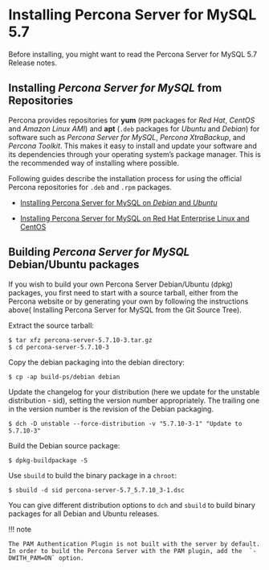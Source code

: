 # Installing Percona Server for MySQL 5.7

Before installing, you might want to read the Percona Server for MySQL 5.7 Release notes.

## Installing *Percona Server for MySQL* from Repositories

Percona provides repositories for **yum** (`RPM` packages for *Red Hat*, *CentOS* and *Amazon Linux AMI*) and **apt** (`.deb` packages for *Ubuntu* and *Debian*) for software such as *Percona Server for MySQL*, *Percona XtraBackup*, and *Percona Toolkit*. This makes it easy to install and update your software and its dependencies through your operating system’s package manager. This is the recommended way of installing where possible.

Following guides describe the installation process for using the official Percona repositories for `.deb` and `.rpm` packages.

* [Installing Percona Server for MySQL on *Debian* and *Ubuntu*](installation/apt_repo.md)

* [Installing Percona Server for MySQL on Red Hat Enterprise Linux and CentOS](installation/yum_repo.md)


## Building *Percona Server for MySQL* Debian/Ubuntu packages

If you wish to build your own Percona Server Debian/Ubuntu (dpkg) packages,
you first need to start with a source tarball, either from the Percona
website or by generating your own by following the instructions above(
Installing Percona Server for MySQL from the Git Source Tree).

Extract the source tarball:

```shell
$ tar xfz percona-server-5.7.10-3.tar.gz
$ cd percona-server-5.7.10-3
```

Copy the debian packaging into the debian directory:

```shell
$ cp -ap build-ps/debian debian
```

Update the changelog for your distribution (here we update for the unstable
distribution - sid), setting the version number appropriately. The trailing one
in the version number is the revision of the Debian packaging.

```shell
$ dch -D unstable --force-distribution -v "5.7.10-3-1" "Update to 5.7.10-3"
```

Build the Debian source package:

```shell
$ dpkg-buildpackage -S
```

Use `sbuild` to build the binary package in a `chroot`:


```shell
$ sbuild -d sid percona-server-5.7_5.7.10_3-1.dsc
```

You can give different distribution options to `dch` and `sbuild` to build binary
packages for all Debian and Ubuntu releases.

!!! note

    The PAM Authentication Plugin is not built with the server by default. In order to build the Percona Server with the PAM plugin, add the  `-DWITH_PAM=ON` option.

